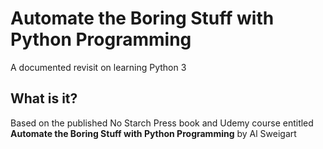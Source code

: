 # Automate the Boring Stuff with Python Programming
A documented revisit on learning Python 3

## What is it?
Based on the published No Starch Press book and Udemy course entitled <b>Automate the Boring Stuff with Python Programming</b> by Al Sweigart
